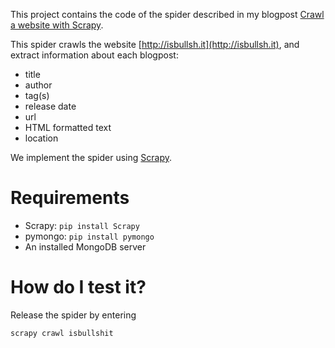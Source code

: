 This project contains the code of the spider described in my blogpost [Crawl a website with Scrapy](http://isbullsh.it/2012/04/Web-crawling-with-scrapy/).

This spider crawls the website [http://isbullsh.it](http://isbullsh.it), and extract information about each blogpost:

* title
* author
* tag(s)
* release date
* url
* HTML formatted text
* location 

We implement the spider using [Scrapy](http://scrapy.org).

# Requirements

* Scrapy: `pip install Scrapy`
* pymongo: `pip install pymongo`
* An installed MongoDB server

# How do I test it?
Release the spider by entering

    scrapy crawl isbullshit


